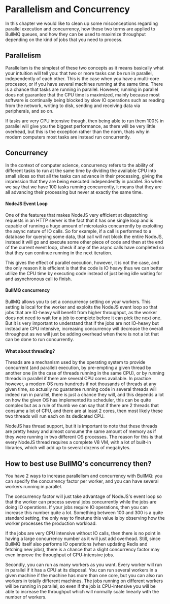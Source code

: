 # Parallelism and Concurrency

In this chapter we would like to clean up some misconceptions regarding parallel execution and concurrency, how these two terms are applied to BullMQ queues, and how they can be used to maximize throughput depending on the kind of jobs that you need to process.

## Parallelism

Parallelism is the simplest of these two concepts as it means basically what your intuition will tell you: that two or more tasks can be run in parallel, independently of each other. This is the case when you have a multi-core processor, or if you have several machines running at the same time. There is a chance that tasks are running in parallel. However, running in parallel does not guarantee that the CPU time is maximized, mainly because most software is continually being blocked by slow IO operations such as reading from the network, writing to disk, sending and receiving data via peripherals, and so on.

If tasks are very CPU intensive though, then being able to run them 100% in parallel will give you the biggest performance, as there will be very little overhead, but this is the exception rather than the norm, thats why in modern computers most tasks are instead run concurrently.

## Concurrency

In the context of computer science, concurrency refers to the ability of different tasks to run at the same time by dividing the available CPU into small slices so that all the tasks can advance in their processing, giving the impression that they are being executed independently in parallel. So when we say that we have 100 tasks running concurrently, it means that they are all advancing their processing but never at exactly the same time.

#### NodeJS Event Loop

One of the features that makes NodeJS very efficient at dispatching requests in an HTTP server is the fact that it has one single loop and is capable of running a huge amount of microtasks concurrently by exploiting the async nature of IO calls. So for example, if a call is performed to a database for querying some data, that call will not block the entire NodeJS, instead it will go and execute some other piece of code and then at the end of the current event loop, check if any of the async calls have completed so that they can continue running in the next iteration.

This gives the effect of parallel execution, however, it is not the case, and the only reason it is efficient is that the code is IO heavy thus we can better utilize the CPU time by executing code instead of just being idle waiting for and asynchronous call to finish.

#### BullMQ concurrency

BullMQ allows you to set a concurrency setting on your workers. This setting is local for the worker and exploits the NodeJS event loop so that jobs that are IO-heavy will benefit from higher throughput, as the worker does not need to wait for a job to complete before it can pick the next one. But it is very important to understand that if the jobs are not IO-heavy but instead are CPU intensive, increasing concurrency will decrease the overall throughput as we will just be adding overhead when there is not a lot that can be done to run concurrently.

#### What about threading?

Threads are a mechanism used by the operating system to provide concurrent (and parallel) execution,  by pre-empting a given thread by another one (in the case of threads running in the same CPU), or by running threads in parallel if there are several CPU cores available. In practice however, a modern OS runs hundreds if not thousands of threads at any given time, so actually no guarantee running code in several threads will indeed run in parallel, there is just a chance they will, and this depends a lot on how the given OS has implemented its scheduler, this can be quite complex but as a rule of thumb we can say that if there are 2 threads that consume a lot of CPU, and there are at least 2 cores, then most likely these two threads will run each on its dedicated CPU.

NodeJS has thread support, but it is important to note that these threads are pretty heavy and almost consume the same amount of memory as if they were running in two different OS processes. The reason for this is that every NodeJS thread requires a complete V8 VM, with a lot of built-in libraries, which will add up to several dozens of megabytes.

## How to best use BullMQ's concurrency then?

You have 2 ways to increase parallelism and concurrency with BullMQ: you can specify the concurrency factor per worker, and you can have several workers running in parallel.

The concurrency factor will just take advantage of NodeJS's event loop so that the worker can process several jobs concurrently while the jobs are doing IO operations. If your jobs require IO operations, then you can increase this number quite a lot. Something between 100 and 300 is a quite standard setting, the only way to finetune this value is by observing how the worker processes the production workload.

If the jobs are very CPU intensive without IO calls, then there is no point in having a large concurrency number as it will just add overhead. Still, since BullMQ itself also performs IO operations (when updating Redis and fetching new jobs), there is a chance that a slight concurrency factor may even improve the throughput of CPU-intensive jobs.

Secondly, you can run as many workers as you want. Every worker will run in parallel if it has a CPU at its disposal. You can run several workers in a given machine if the machine has more than one core, but you can also run workers in totally different machines. The jobs running on different workers will be running in parallel, so even if the job is CPU-intensive you will be able to increase the throughput which will normally scale linearly with the number of workers.



